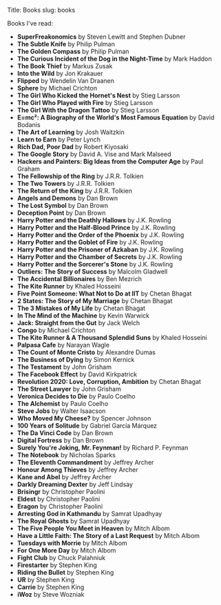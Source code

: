 Title: Books
slug: books

Books I've read:

- **SuperFreakonomics** by Steven Lewitt and Stephen Dubner
- **The Subtle Knife** by Philip Pulman
- **The Golden Compass** by Philip Pulman
- **The Curious Incident of the Dog in the Night-Time** by Mark Haddon
- **The Book Thief** by Markus Zusak
- **Into the Wild** by Jon Krakauer
- **Flipped** by Wendelin Van Draanen
- **Sphere** by Michael Crichton
- **The Girl Who Kicked the Hornet's Nest** by Stieg Larsson
- **The Girl Who Played with Fire** by Stieg Larsson
- **The Girl With the Dragon Tattoo** by Stieg Larsson
- **E=mc²: A Biography of the World's Most Famous Equation** by David Bodanis
- **The Art of Learning** by Josh Waitzkin
- **Learn to Earn** by Peter Lynch
- **Rich Dad, Poor Dad** by Robert Kiyosaki
- **The Google Story** by David A. Vise and Mark Malseed
- **Hackers and Painters: Big Ideas from the Computer Age** by Paul Graham
- **The Fellowship of the Ring** by J.R.R. Tolkien
- **The Two Towers** by J.R.R. Tolkien
- **The Return of the King** by J.R.R. Tolkien
- **Angels and Demons** by Dan Brown
- **The Lost Symbol** by Dan Brown
- **Deception Point** by Dan Brown
- **Harry Potter and the Deathly Hallows** by J.K. Rowling
- **Harry Potter and the Half-Blood Prince** by J.K. Rowling
- **Harry Potter and the Order of the Phoenix** by J.K. Rowling
- **Harry Potter and the Goblet of Fire** by J.K. Rowling
- **Harry Potter and the Prisoner of Azkaban** by J.K. Rowling
- **Harry Potter and the Chamber of Secrets** by J.K. Rowling
- **Harry Potter and the Sorcerer's Stone** by J.K. Rowling
- **Outliers: The Story of Success** by Malcolm Gladwell
- **The Accidental Billionaires** by Ben Mezrich
- **The Kite Runner** by Khaled Hosseini
- **Five Point Someone: What Not to Do at IIT** by Chetan Bhagat
- **2 States: The Story of My Marriage** by Chetan Bhagat
- **The 3 Mistakes of My Life** by Chetan Bhagat
- **In The Mind of the Machine** by Kevin Warwick
- **Jack: Straight from the Gut** by Jack Welch
- **Congo** by Michael Crichton
- **The Kite Runner & A Thousand Splendid Suns** by Khaled Hosseini
- **Palpasa Cafe** by Narayan Wagle
- **The Count of Monte Cristo** by Alexandre Dumas
- **The Business of Dying** by Simon Kernick
- **The Testament** by John Grisham
- **The Facebook Effect** by David Kirkpatrick
- **Revolution 2020: Love, Corruption, Ambition** by Chetan Bhagat
- **The Street Lawyer** by John Grisham
- **Veronica Decides to Die** by Paulo Coelho
- **The Alchemist** by Paulo Coelho
- **Steve Jobs** by Walter Isaacson
- **Who Moved My Cheese?** by Spencer Johnson
- **100 Years of Solitude** by Gabriel Garcí­a Márquez
- **The Da Vinci Code** by Dan Brown
- **Digital Fortress** by Dan Brown
- **Surely You're Joking, Mr. Feynman!** by Richard P. Feynman
- **The Notebook** by Nicholas Sparks
- **The Eleventh Commandment** by Jeffrey Archer
- **Honour Among Thieves** by Jeffrey Archer
- **Kane and Abel** by Jeffrey Archer
- **Darkly Dreaming Dexter** by Jeff Lindsay
- **Brisingr** by Christopher Paolini
- **Eldest** by Christopher Paolini
- **Eragon** by Christopher Paolini
- **Arresting God in Kathmandu** by Samrat Upadhyay
- **The Royal Ghosts** by Samrat Upadhyay
- **The Five People You Meet in Heaven** by Mitch Albom
- **Have a Little Faith: The Story of a Last Request** by Mitch Albom
- **Tuesdays with Morrie** by Mitch Albom
- **For One More Day** by Mitch Albom
- **Fight Club** by Chuck Palahniuk
- **Firestarter** by Stephen King
- **Riding the Bullet** by Stephen King
- **UR** by Stephen King
- **Carrie** by Stephen King
- **iWoz** by Steve Wozniak
